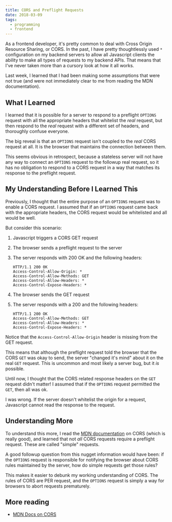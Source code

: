 ```yaml
---
title: CORS and Preflight Requests
date: 2018-03-09
tags:
  - programming
  - frontend
---
```


As a frontend developer, it's pretty common to deal with Cross Origin Resource Sharing, or CORS.
In the past, I have pretty thoughtlessly used `*` configuration on my backend servers to allow
all Javascript clients the ability to make all types of requests to my backend APIs. That means that
I've never taken more than a cursory look at how it all works.

Last week, I learned that I had been making some assumptions that were not true (and were not
immediately clear to me from reading the MDN documentation).

## What I Learned

I learned that it is possible for a server to respond to a preflight `OPTIONS` request with all the
appropriate headers that whitelist the _real_ request, but then respond to the _real_ request with
a different set of headers, and thoroughly confuse everyone.

The big reveal is that an `OPTIONS` request isn't coupled to the _real_ CORS request at all. It is
the browser that maintains the connection between them.

This seems obvious in retrospect, because a stateless server will not have any way to connect an
`OPTIONS` request to the followup real request, so it has no obligation to respond to a CORS
request in a way that matches its response to the preflight request.

## My Understanding Before I Learned This

Previously, I thought that the entire purpose of an `OPTIONS` request was to enable a CORS request.
I assumed that if an `OPTIONS` request came back with the appropriate headers, the CORS request
would be whitelisted and all would be well.

But consider this scenario:

1. Javascript triggers a CORS GET request
1. The browser sends a preflight request to the server
1. The server responds with 200 OK and the following headers:

   ```http
   HTTP/1.1 200 0K
   Access-Control-Allow-Origin: *
   Access-Control-Allow-Methods: GET
   Access-Control-Allow-Headers: *
   Access-Control-Expose-Headers: *
   ```

1. The browser sends the GET request
1. The server responds with a 200 and the following headers:

   ```http
   HTTP/1.1 200 OK
   Access-Control-Allow-Methods: GET
   Access-Control-Allow-Headers: *
   Access-Control-Expose-Headers: *
   ```

Notice that the `Access-Control-Allow-Origin` header is missing from the GET request.

This means that although the preflight request told the browser that the CORS `GET` was okay
to send, the server "changed it's mind" about it on the real `GET` request. This is uncommon and
most likely a server bug, but it _is_ possible.

Until now, I thought that the CORS related response headers on the `GET` request didn't matter!
I assumed that if the `OPTIONS` request permitted the `GET`, then all was ok.

I was wrong. If the server doesn't whitelist the origin for a request, Javascript cannot read the
response to the request.

## Understanding More

To understand this more, I read the [MDN documentation][mdn docs] on CORS (which is really good), and learned
that not _all_ CORS requests require a preflight request. These are called "simple" requests.

A good followup question from this nugget information would have been: if the `OPTIONS` request is
responsible for notifying the browser about CORS rules maintained by the server, how do simple
requests get those rules?

This makes it easier to debunk my working understanding of CORS. The rules of CORS are PER request,
and the `OPTIONS` request is simply a way for browsers to abort requests prematurely.

## More reading

- [MDN Docs on CORS][mdn docs]

[mdn docs]: https://developer.mozilla.org/en-US/docs/Web/HTTP/CORS
